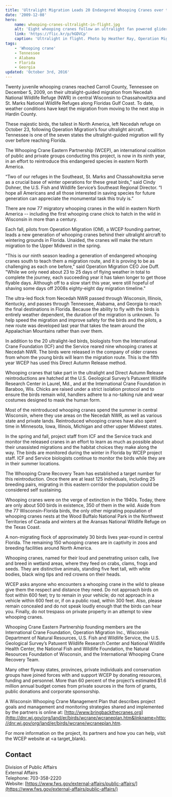 ```yaml
---
title: 'Ultralight Migration Leads 20 Endangered Whooping Cranes over the Skies of Tennessee'
date: '2009-12-08'
hero:
    name: whooping-cranes-ultralight-in-flight.jpg
    alt: 'Eight whooping cranes follow an ultralight fan powered glider in Kentucky.'
    link: 'https://flic.kr/p/hGDVCp'
    caption: 'Ultralight in flight. Photo by Heather Ray, Operation Migration.'
tags:
    - 'Whooping crane'
    - Tennessee
    - Alabama
    - Florida
    - Georgia
updated: 'October 3rd, 2016'
---
```


Twenty juvenile whooping cranes reached Carroll County, Tennessee on December 5, 2009, on their ultralight-guided migration from Necedah National Wildlife Refuge (NWR) in central Wisconsin to Chassahowitzka and St. Marks National Wildlife Refuges along Floridas Gulf Coast. To date, weather conditions have kept the migration from moving to the next stop in Hardin County.

These majestic birds, the tallest in North America, left Necedah refuge on October 23, following Operation Migration’s four ultralight aircraft. Tennessee is one of the seven states the ultralight-guided migration will fly over before reaching Florida.

The Whooping Crane Eastern Partnership (WCEP), an international coalition of public and private groups conducting this project, is now in its ninth year, in an effort to reintroduce this endangered species in eastern North America.

“Two of our refuges in the Southeast, St. Marks and Chassahowitzka serve as a crucial base of winter operations for these great birds,” said Cindy Dohner, the U.S. Fish and Wildlife Service’s Southeast Regional Director. “I hope all Americans and all those interested in saving species for future generation can appreciate the monumental task this truly is.”

There are now 77 migratory whooping cranes in the wild in eastern North America -- including the first whooping crane chick to hatch in the wild in Wisconsin in more than a century.

Each fall, pilots from Operation Migration (OM), a WCEP founding partner, leads a new generation of whooping cranes behind their ultralight aircraft to wintering grounds in Florida. Unaided, the cranes will make the return migration to the Upper Midwest in the spring.

"This is our ninth season leading a generation of endangered whooping cranes south to teach them a migration route, and it is proving to be as challenging as each one before," said Operation Migration CEO Joe Duff. "While we only need about 23 to 25 days of flying weather in total to complete the journey, each succeeding year it has taken longer to get those flyable days. Although off to a slow start this year, were still hopeful of shaving some days off 2008s eighty-eight day migration timeline."

The ultra-led flock from Necedah NWR passed through Wisconsin, Illinois, Kentucky, and passes through Tennessee, Alabama, and Georgia to reach the final destinations in Florida. Because the ability to fly with the birds is entirely weather dependent, the duration of the migration is unknown. To help speed the migration and improve safety for the birds and the pilots, a new route was developed last year that takes the team around the Appalachian Mountains rather than over them.

In addition to the 20 ultralight-led birds, biologists from the International Crane Foundation (ICF) and the Service reared nine whooping cranes at Necedah NWR. The birds were released in the company of older cranes from whom the young birds will learn the migration route. This is the fifth year WCEP has used this Direct Autumn Release method.

Whooping cranes that take part in the ultralight and Direct Autumn Release reintroductions are hatched at the U.S. Geological Survey’s Patuxent Wildlife Research Center in Laurel, Md., and at the International Crane Foundation in Baraboo, Wis. Chicks are raised under a strict isolation protocol and to ensure the birds remain wild, handlers adhere to a no-talking rule and wear costumes designed to mask the human form.

Most of the reintroduced whooping cranes spend the summer in central Wisconsin, where they use areas on the Necedah NWR, as well as various state and private lands. Reintroduced whooping cranes have also spent time in Minnesota, Iowa, Illinois, Michigan and other upper Midwest states.

In the spring and fall, project staff from ICF and the Service track and monitor the released cranes in an effort to learn as much as possible about their unassisted migrations and the habitat choices they make along the way. The birds are monitored during the winter in Florida by WCEP project staff. ICF and Service biologists continue to monitor the birds while they are in their summer locations.

The Whooping Crane Recovery Team has established a target number for this reintroduction. Once there are at least 125 individuals, including 25 breeding pairs, migrating in this eastern corridor the population could be considered self sustaining.

Whooping cranes were on the verge of extinction in the 1940s. Today, there are only about 500 birds in existence, 350 of them in the wild. Aside from the 77 Wisconsin-Florida birds, the only other migrating population of whooping cranes nests at the Wood Buffalo National Park in the Northwest Territories of Canada and winters at the Aransas National Wildlife Refuge on the Texas Coast.

A non-migrating flock of approximately 30 birds lives year-round in central Florida. The remaining 150 whooping cranes are in captivity in zoos and breeding facilities around North America.

Whooping cranes, named for their loud and penetrating unison calls, live and breed in wetland areas, where they feed on crabs, clams, frogs and seeds. They are distinctive animals, standing five feet tall, with white bodies, black wing tips and red crowns on their heads.

WCEP asks anyone who encounters a whooping crane in the wild to please give them the respect and distance they need. Do not approach birds on foot within 600 feet; try to remain in your vehicle; do not approach in a vehicle within 600 feet or, if on a public road, within 300 feet. Also, please remain concealed and do not speak loudly enough that the birds can hear you. Finally, do not trespass on private property in an attempt to view whooping cranes.

Whooping Crane Eastern Partnership founding members are the International Crane Foundation, Operation Migration Inc., Wisconsin Department of Natural Resources, U.S. Fish and Wildlife Service, the U.S. Geological Survey’s Patuxent Wildlife Research Center and National Wildlife Health Center, the National Fish and Wildlife Foundation, the Natural Resources Foundation of Wisconsin, and the International Whooping Crane Recovery Team.

Many other flyway states, provinces, private individuals and conservation groups have joined forces with and support WCEP by donating resources, funding and personnel. More than 60 percent of the project’s estimated $1.6 million annual budget comes from private sources in the form of grants, public donations and corporate sponsorship.

A Wisconsin Whooping Crane Management Plan that describes project goals and management and monitoring strategies shared and implemented by the partners is online at: [http://www.bringbackthecranes.org](http://dnr.wi.gov/org/land/er/birds/wcrane/wcraneplan.htm&linkname=http://dnr.wi.gov/org/land/er/birds/wcrane/wcraneplan.htm</a>.</p> <p>For more information on the project, its partners and how you can help, visit the WCEP website at <a target_blank).

## Contact

Division of Public Affairs  
External Affairs  
Telephone: 703-358-2220  
Website: [https://www.fws.gov/external-affairs/public-affairs/](https://www.fws.gov/external-affairs/public-affairs/)
